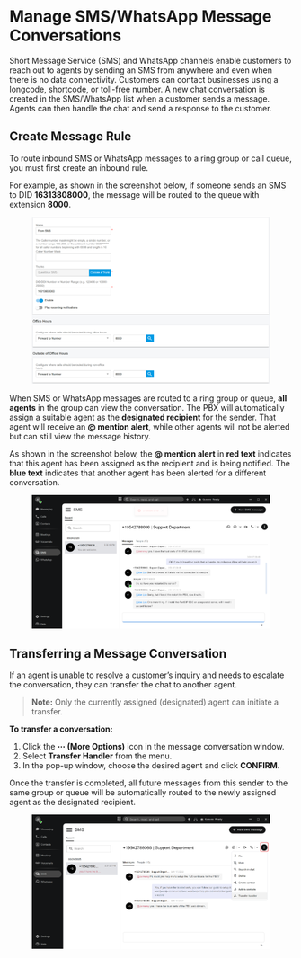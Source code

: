 # Manage SMS/WhatsApp Message Conversations

Short Message Service (SMS) and WhatsApp channels enable customers to reach out to agents by sending an SMS from anywhere and even when there is no data connectivity. Customers can contact businesses using a longcode, shortcode, or toll-free number. A new chat conversation is created in the SMS/WhatsApp list when a customer sends a message. Agents can then handle the chat and send a response to the customer.

## **Create Message Rule**

To route inbound SMS or WhatsApp messages to a ring group or call queue, you must first create an inbound rule.

For example, as shown in the screenshot below, if someone sends an SMS to DID **16313808000**, the message will be routed to the queue with extension **8000**.

<figure><img src="../../../.gitbook/assets/sms-inbound-group-queue.png" alt=""><figcaption></figcaption></figure>

When SMS or WhatsApp messages are routed to a ring group or queue, **all agents** in the group can view the conversation. The PBX will automatically assign a suitable agent as the **designated recipient** for the sender. That agent will receive an **@ mention alert**, while other agents will not be alerted but can still view the message history.

As shown in the screenshot below, the **@ mention alert** in **red text** indicates that this agent has been assigned as the recipient and is being notified. The **blue text** indicates that another agent has been alerted for a different conversation.

<figure><img src="../../../.gitbook/assets/sms-whatsapp-queue-2.png" alt=""><figcaption></figcaption></figure>

## Transferring a Message Conversation

If an agent is unable to resolve a customer’s inquiry and needs to escalate the conversation, they can transfer the chat to another agent.

> **Note:** Only the currently assigned (designated) agent can initiate a transfer.

**To transfer a conversation:**

1. Click the **⋯ (More Options)** icon in the message conversation window.
2. Select **Transfer Handler** from the menu.
3. In the pop-up window, choose the desired agent and click **CONFIRM**.

Once the transfer is completed, all future messages from this sender to the same group or queue will be automatically routed to the newly assigned agent as the designated recipient.

<figure><img src="../../../.gitbook/assets/sms-whatsapp-queue-1.png" alt=""><figcaption></figcaption></figure>









